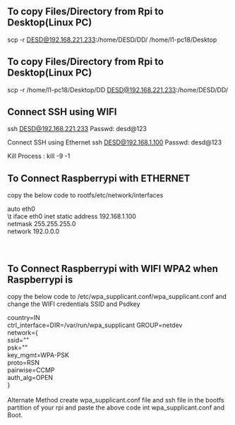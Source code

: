 ## To copy Files/Directory from Rpi to Desktop(Linux PC)
scp -r DESD@192.168.221.233:/home/DESD/DD/ /home/l1-pc18/Desktop

## To copy Files/Directory from Rpi to Desktop(Linux PC)
scp -r /home/l1-pc18/Desktop/DD DESD@192.168.221.233:/home/DESD/DD/ 

## Connect SSH using WIFI
ssh DESD@192.168.221.233
Passwd: desd@123

Connect SSH using Ethernet
ssh DESD@192.168.1.100
Passwd: desd@123

Kill Process : kill -9 -1


## To Connect Raspberrypi with ETHERNET 
copy the below code to rootfs/etc/network/interfaces<br>

auto eth0\
\t  iface eth0 inet static
    address 192.168.1.100\
    netmask 255.255.255.0\
    network 192.0.0.0\
<br>
<br>

## To Connect Raspberrypi with WIFI WPA2 when Raspberrypi is 
copy the below code to /etc/wpa_supplicant.conf/wpa_supplicant.conf and change the WIFI credentials SSID and Psdkey<br>

country=IN \
ctrl_interface=DIR=/var/run/wpa_supplicant GROUP=netdev\
network={ \
    ssid="<SSID>" \
    psk="<PASSWORD>" \
    key_mgmt=WPA-PSK\
    proto=RSN\
    pairwise=CCMP\
    auth_alg=OPEN\
}\
<br>
Alternate Method create wpa_supplicant.conf file and ssh file in the bootfs partition of your rpi and paste the above code int wpa_supplicant.conf and Boot.<br>
